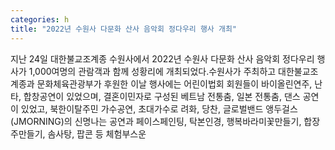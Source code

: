 ```yaml
---
categories: h
title: "2022년 수원사 다문화 산사 음악회 정다우리 행사 개최"
---
```

지난 24일 대한불교조계종 수원사에서 2022년 수원사 다문화 산사 음악회 정다우리 행사가 1,000여명의 관람객과 함께 성황리에 개최되었다.수원사가 주최하고 대한불교조계종과 문화체육관광부가 후원한 이날 행사에는 어린이법회 회원들이 바이올린연주, 난타, 합창공연이 있었으며, 결혼이민자로 구성된 베트남 전통춤, 일본 전통춤, 댄스 공연이 있었고, 북한이탈주민 가수공연, 초대가수로 려화, 당찬, 글로벌밴드 앵두걸스(JMORNING)의 신명나는 공연과 페이스페인팅, 탁본인경, 행복바라미꽃만들기, 합장주만들기, 솜사탕, 팝콘 등 체험부스운